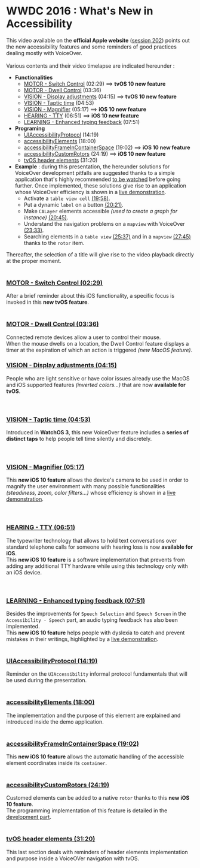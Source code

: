 # WWDC 2016 : What's New in Accessibility

<script>$(document).ready(function () {
    setBreadcrumb([{"label":"iOS","url":"mobile-ios.html"},
                   {"label":"WWDC","url":"dev-ios-wwdc.html"},
                   {"label":"2016 - What's New in Accessibility"}]);
    addSubMenu([
        {"label":"Design criteria","url":"criteria-ios.html"}, 
        {"label":"Developers guide","url":"dev-ios.html"},
        {"label":"VoiceOver","url":"voiceover.html"},
        {"label":"WWDC","url":"dev-ios-wwdc.html"},
        {"label":"Tests","url":"criteria-ios-test.html"}
    ]);        
});</script>

<span data-menuitem="mobile-ios"></span>


This video available on the **official Apple website** ([session 202](https://developer.apple.com/videos/play/wwdc2016/202/)) points out the new accessibility features and some reminders of good practices dealing mostly with VoiceOver.
</br><img style="max-width: 700px; height: auto;" alt="" src="./images/iOSdev/wwdc16-202.png" />
</br></br>Various contents and their video timelapse are indicated hereunder :

- **Functionalities**
    - [MOTOR - Switch Control](#SwitchControl) (02:29) ⟹ **tvOS 10 new feature**
    - [MOTOR - Dwell Control](#DwellControl) (03:36)
    - [VISION - Display adjustments](#DisplayAdjustments) (04:15) ⟹ **tvOS 10 new feature**
    - [VISION - Taptic time](#TapticTime) (04:53)
    - [VISION - Magnifier](#Magnifier) (05:17) ⟹ **iOS 10 new feature**
    - [HEARING - TTY](#SoftwareTTY) (06:51) ⟹ **iOS 10 new feature**
    - [LEARNING - Enhanced typing feedback](#EnhancedTypingFeedback) (07:51)
- **Programing**
    - [UIAccessibilityProtocol](#UIAccessibilityProtocol) (14:19)
    - [accessibilityElements](#accessibilityElements) (18:00)
    - [accessibilityFrameInContainerSpace](#accessibilityFrameInContainerSpace) (19:02) ⟹ **iOS 10 new feature**
    - [accessibilityCustomRotors](#accessibilityCustomRotors) (24:19) ⟹ **iOS 10 new feature**
    - [tvOS header elements](#tvOS) (31:20)
- **Example** : during this presentation, the hereunder solutions for VoiceOver development pitfalls are suggested thanks to a simple application that's highly recommended [to be watched](https://developer.apple.com/videos/play/wwdc2016/202/?time=698) before going further. Once implemented, these solutions give rise to an application whose VoiceOver efficiency is shown in a [live demonstration](https://developer.apple.com/videos/play/wwdc2016/202/?time=1753).
    - Activate a `table view cell` [(19:58)](https://developer.apple.com/videos/play/wwdc2016/202/?time=1198).
    - Put a dynamic `label` on a button [(20:21)](https://developer.apple.com/videos/play/wwdc2016/202/?time=1221).
    - Make `CALayer` elements accessible *(used to create a graph for instance)* [(20:45)](https://developer.apple.com/videos/play/wwdc2016/202/?time=1245).
    - Understand the navigation problems on a `mapview` with VoiceOver [(23:33)](https://developer.apple.com/videos/play/wwdc2016/202/?time=1413).
    - Searching elements in a `table view` [(25:37)](https://developer.apple.com/videos/play/wwdc2016/202/?time=1537) and in a `mapview` [(27:45)](https://developer.apple.com/videos/play/wwdc2016/202/?time=1665) thanks to the `rotor` item.

Thereafter, the selection of a title will give rise to the video playback directly at the proper moment.
</br></br>
<a name="SwitchControl"></a>
### [MOTOR - Switch Control (02:29)](https://developer.apple.com/videos/play/wwdc2016/202/?time=149)
After a brief reminder about this iOS functionality, a specific focus is invoked in this **new tvOS feature**.
</br><img style="max-width: 700px; height: auto;" alt="" src="./images/iOSdev/wwdc16-202-SwitchControl.png" />
</br></br>
<a name="DwellControl"></a>
### [MOTOR - Dwell Control (03:36)](https://developer.apple.com/videos/play/wwdc2016/202/?time=216)
Connected remote devices allow a user to control their mouse.
</br>When the mouse dwells on a location, the Dwell Control feature displays a timer at the expiration of which an action is triggered *(new MacOS feature)*. 
</br><img style="max-width: 700px; height: auto;" alt="" src="./images/iOSdev/wwdc16-202-DwellControl.png" />
<a name="DisplayAdjustments"></a>
### [VISION - Display adjustments (04:15)](https://developer.apple.com/videos/play/wwdc2016/202/?time=255)
People who are light sensitive or have color issues already use the MacOS and iOS supported features *(inverted colors...)* that are now **available for tvOS**.
</br></br></br>
<a name="TapticTime"></a>
### [VISION - Taptic time (04:53)](https://developer.apple.com/videos/play/wwdc2016/202/?time=293)
Introduced in **WatchOS 3**, this new VoiceOver feature includes a **series of distinct taps** to help people tell time silently and discretely.
</br></br></br>
<a name="Magnifier"></a>
### [VISION - Magnifier (05:17)](https://developer.apple.com/videos/play/wwdc2016/202/?time=317)
This **new iOS 10 feature** allows the device's camera to be used in order to magnify the user environment with many possible functionalities *(steadiness, zoom, color filters...)* whose efficiency is shown in a [live demonstration](https://developer.apple.com/videos/play/wwdc2016/202/?time=344).
</br></br></br>
<a name="SoftwareTTY"></a>
### [HEARING - TTY (06:51)](https://developer.apple.com/videos/play/wwdc2016/202/?time=411)
The typewriter technology that allows to hold text conversations over standard telephone calls for someone with hearing loss is now **available for iOS**.
</br>This **new iOS 10 feature** is a software implementation that prevents from adding any additional TTY hardware while using this technology only with an iOS device. 
</br></br></br>
<a name="EnhancedTypingFeedback"></a>
### [LEARNING - Enhanced typing feedback (07:51)](https://developer.apple.com/videos/play/wwdc2016/202/?time=471)
Besides the improvements for `Speech Selection` and `Speech Screen` in the `Accessibility - Speech` part, an audio typing feedback has also been implemented.
</br>This **new iOS 10 feature** helps people with dyslexia to catch and prevent mistakes in their writings, highlighted by a [live demonstration](https://developer.apple.com/videos/play/wwdc2016/202/?time=496).
</br></br>
<a name="UIAccessibilityProtocol"></a>
### [UIAccessibilityProtocol (14:19)](https://developer.apple.com/videos/play/wwdc2016/202/?time=859)
Reminder on the `UIAccessibility` informal protocol fundamentals that will be used during the presentation. 
</br><img style="max-width: 550px; height: auto;" alt="" src="./images/iOSdev/wwdc16-202-UIAccessibilityProtocol.png" />
</br></br>
<a name="accessibilityElements"></a>
### [accessibilityElements (18:00)](https://developer.apple.com/videos/play/wwdc2016/202/?time=1080)
The implementation and the purpose of this element are explained and introduced inside the demo application. 
</br><img style="max-width: 575px; height: auto;" alt="" src="./images/iOSdev/wwdc16-202-accessibilityElements.png" />
</br></br>
<a name="accessibilityFrameInContainerSpace"></a>
### [accessibilityFrameInContainerSpace (19:02)](https://developer.apple.com/videos/play/wwdc2016/202/?time=1142)
This **new iOS 10 feature** allows the automatic handling of the accessible element coordinates inside its `container`.
</br><img style="max-width: 575px; height: auto;" alt="" src="./images/iOSdev/wwdc16-202-accessibilityFrameInContainerSpace.png" />
</br></br>
<a name="accessibilityCustomRotors"></a>
### [accessibilityCustomRotors (24:19)](https://developer.apple.com/videos/play/wwdc2016/202/?time=1459)
Customed elements can be added to a native `rotor` thanks to this **new iOS 10 feature**.
</br><img style="max-width: 775px; height: auto;" alt="" src="./images/iOSdev/wwdc16-202-accessibilityCustomRotors.png" />
</br>The programming implementation of this feature is detailed in the [development part](./dev-ios.html#custom-rotor).
</br></br>
<a name="tvOS"></a>
### [tvOS header elements (31:20)](https://developer.apple.com/videos/play/wwdc2016/202/?time=1880)
This last section deals with reminders of header elements implementation and purpose inside a VoiceOVer navigation with tvOS.
</br><img style="max-width: 500px; height: auto;" alt="" src="./images/iOSdev/wwdc16-202-tvOS_1.png" />
</br><img style="max-width: 450px; height: auto;" alt="" src="./images/iOSdev/wwdc16-202-tvOS_2.png" />
</br></br>
<!--  This file is part of a11y-guidelines | Our vision of mobile & web accessibility guidelines and best practices, with valid/invalid examples.
 Copyright (C) 2016  Orange SA
 See the Creative Commons Legal Code Attribution-ShareAlike 3.0 Unported License for more details (LICENSE file). -->